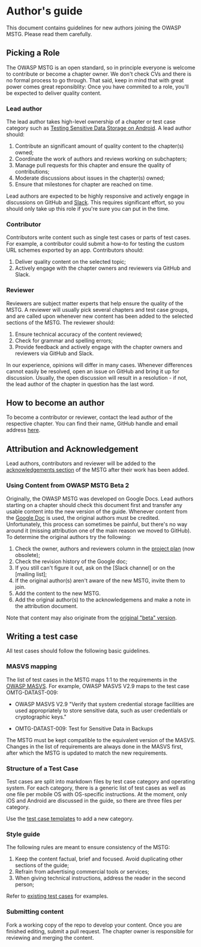 # Author's guide

This document contains guidelines for new authors joining the OWASP MSTG. Please read them carefully.

## Picking a Role

The OWASP MSTG is an open standard, so in principle everyone is welcome to contribute or become a chapter owner. We don't check CVs and there is no formal process to go through. That said, keep in mind that with great power comes great reponsiblity: Once you have commited to a role, you'll be expected to deliver quality content.

### Lead author

The lead author takes high-level ownership of a chapter or test case category such as [Testing Sensitive Data Storage on Android](https://github.com/b-mueller/owasp-mstg/blob/master/Document/Testcases/0x00a_OMTG-DATAST_Android.md). A lead author should:

1. Contribute an significant amount of quality content to the chapter(s) owned;
2. Coordinate the work of authors and reviews working on subchapters;
3. Manage pull requests for this chapter and ensure the quality of contributions;
4. Moderate discussions about issues in the chapter(s) owned;
5. Ensure that milestones for chapter are reached on time.

Lead authors are expected to be highly responsive and actively engage in discussions on GitHub and [Slack](https://owasp.slack.com/messages/project-mobile_omtg/details/). This requires significant effort, so you should only take up this role if you're sure you can put in the time. 

### Contributor

Contributors write content such as single test cases or parts of test cases. For example, a contributor could submit a how-to for testing the custom URL schemes exported by an app. Contributors should:

1. Deliver quality content on the selected topic;
2. Actively engage with the chapter owners and reviewers via GitHub and Slack.

### Reviewer

Reviewers are subject matter experts that help ensure the quality of the MSTG. A reviewer will usually pick several chapters and test case groups, and are called upon whenever new content has been added to the selected sections of the MSTG. The reviewer should:

1. Ensure technical accuracy of the content reviewed;
2. Check for grammar and spelling errors;
3. Provide feedback and actively engage with the chapter owners and reviewers via GitHub and Slack.

In our experience, opinions will differ in many cases. Whenever differences cannot easily be resolved, open an issue on GitHub and bring it up for discussion. Usually, the open discussion will result in a resolution - if not, the lead author of the chapter in question has the last word.

## How to become an author

To become a contributor or reviewer, contact the lead author of the respective chapter. You can find their name, GitHub handle and email address [here](https://github.com/b-mueller/owasp-mstg/blob/master/attribution.md).

## Attribution and Acknowledgement

Lead authors, contributors and reviewer will be added to the [acknowledgements section](https://github.com/b-mueller/owasp-mstg/blob/master/Document/0x01-Acknowledgements.md) of the MSTG after their work has been added.

### Using Content from OWASP MSTG Beta 2

Originally, the OWASP MSTG was developed on Google Docs. Lead authors starting on a chapter should check this document first and transfer any usable content into the new version of the guide. Whenever content from the [Google Doc](https://docs.google.com/document/d/132Ose0jdQwN6Z_Fp0VOJtVdGCufIwligwmf6oT0lmK8/edit#) is used, the original authors must be credited. Unfortunately, this process can sometimes be painful, but there's no way around it (missing attribution one of the main reason we moved to GitHub). To determine the original authors try the following:

1. Check the owner, authors and reviewers column in the [project plan](http://goo.gl/SsXAvC) (now obsolete);
2. Check the revision history of the Google doc;
3. If you still can't figure it out, ask on the [Slack channel] or on the [mailing list];
4. If the original author(s) aren't aware of the new MSTG, invite them to join.
5. Add the content to the new MSTG.
6. Add the original author(s) to the acknowledgemens and make a note in the attribution document.

Note that content may also originate from the [original "beta" version](https://docs.google.com/document/d/1Z2nCRfe84D3t3IuEm9idX51lh51uzIerFaCV0Z74tbA/edit?ts=56f10e7f).

## Writing a test case

All test cases should follow the following basic guidelines.

### MASVS mapping

The list of test cases in the MSTG maps 1:1 to the requirements in the [OWASP MASVS](https://github.com/OWASP/owasp-masvs). For example, OWASP MASVS V2.9 maps to the test case OMTG-DATAST-009:

- OWASP MASVS V2.9 "Verify that system credential storage facilities are used appropriately to store sensitive data, such as user credentials or cryptographic keys."

-  OMTG-DATAST-009: Test for Sensitive Data in Backups

The MSTG must be kept compatible to the equivalent version of the MASVS. Changes in the list of requirements are always done in the MASVS first, after which the MSTG is updated to match the new requirements.

### Structure of a Test Case

Test cases are split into markdown files by test case category and operating system. For each category, there is a generic list of test cases as well as one file per mobile OS with OS-specific instructions. At the moment, only iOS and Android are discussed in the guide, so there are three files per category.

Use the [test case templates](https://github.com/b-mueller/owasp-mstg/tree/master/Templates) to add a new category.

### Style guide

The following rules are meant to ensure consistency of the MSTG:

1. Keep the content factual, brief and focused. Avoid duplicating other sections of the guide;
2. Refrain from advertising commercial tools or services;
3. When giving technical instructions, address the reader in the second person;

Refer to [existing test cases](https://github.com/b-mueller/owasp-mstg/blob/master/Document/Testcases/0x00a_OMTG-DATAST_Android.md#OMTG-DATAST-009) for examples.

### Submitting content

Fork a working copy of the repo to develop your content. Once you are finished editing, submit a pull request. The chapter owner is responsible for reviewing and merging the content.
